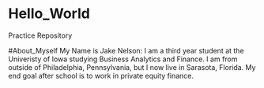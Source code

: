 # Hello_World
Practice Repository 

#About_Myself
My Name is Jake Nelson:
I am a third year student at the Univeristy of Iowa studying Business Analytics and Finance. I am from outside of Philadelphia, Pennsylvania, but I now live in Sarasota, Florida. My end goal after school is to work in private equity finance. 
